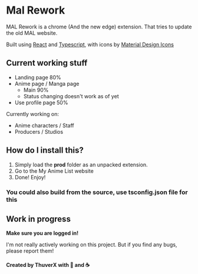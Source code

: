 # Mal Rework
MAL Rework is a chrome (And the new edge) extension. That tries to update the old MAL website.

Built using [React](https://reactjs.org/) and [Typescript](https://www.typescriptlang.org/), with icons by [Material Design Icons](https://material.io/resources/icons/?style=baseline)


## Current working stuff

* Landing page 80%
* Anime page / Manga page
    * Main 90%
    * Status changing doesn't work as of yet
* Use profile page 50%

Currently working on:
* Anime characters / Staff
* Producers / Studios

## How do I install this?

1. Simply load the **prod** folder as an unpacked extension.
2. Go to the My Anime List website
3. Done! Enjoy!

### You could also build from the source, use **tsconfig.json** file for this

## Work in progress

**Make sure you are logged in!**

I'm not really actively working on this project. But if you find any bugs, please report them!


#### Created by ThuverX with 🧡 and ☕